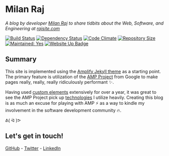 # Milan Raj

*A blog by developer [Milan Raj](https://linkedin.com/in/milanraj) to share tidbits about the Web, Software, and Engineering at [rajsite.com](https://www.rajsite.com)*

[![Build Status](https://travis-ci.org/rajsite/rajsite.com.svg?branch=gh-pages)](https://travis-ci.org/rajsite/rajsite.com)
[![Dependency Status](https://gemnasium.com/badges/github.com/rajsite/rajsite.com.svg)](https://gemnasium.com/github.com/rajsite/rajsite.com)
[![Code Climate](https://codeclimate.com/github/rajsite/rajsite.com/badges/gpa.svg)](https://codeclimate.com/github/rajsite/rajsite.com)
[![Repository Size](https://reposs.herokuapp.com/?path=rajsite/rajsite.com&style=flat&color=brightgreen)](https://github.com/ruddfawcett/reposs)
[![Maintained: Yes](https://img.shields.io/maintenance/yes/2016.svg)](https://github.com/badges/shields/issues/607)
[![Website Up Badge](https://img.shields.io/website/http/rajsite.com.svg?label=rajsite.com)](http://rajsite.com)

## Summary

This site is implemented using the [Amplify Jekyll theme](https://github.com/ageitgey/amplify) as a starting point. The primary feature is utilization of the [AMP Project](https://www.ampproject.org/) from Google to make pages really, really, really ridiculously performant :sparkles:.

Having used [custom elements](http://www.html5rocks.com/en/tutorials/webcomponents/customelements/) extensively for over a year, it was great to see the AMP Project pick up [technologies](https://github.com/WebReflection/document-register-element) I utilize heavily. Creating this blog is as much an excuse for playing with AMP :zap: as a way to kindle my involvement in the software development community :fire:.

ᕕ( ᐛ )ᕗ

## Let's get in touch!

[GitHub](https://github.com/rajsite) - [Twitter](https://twitter.com/rajsite) - [LinkedIn](https://linkedin.com/in/milanraj)
